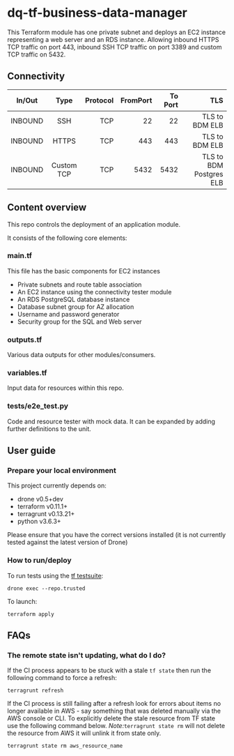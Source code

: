 # dq-tf-business-data-manager

This Terraform module has one private subnet and deploys an EC2 instance representing a web server and an RDS instance. Allowing inbound HTTPS TCP traffic on port 443, inbound SSH TCP traffic on port 3389 and custom TCP traffic on 5432.


## Connectivity

| In/Out        | Type           | Protocol | FromPort| To Port | TLS |
| ------------- |:-------------:| -----:| -----:|-----:| -----:|
|INBOUND | SSH | TCP |22 | 22| TLS to BDM ELB |
|INBOUND | HTTPS | TCP | 443 | 443 | TLS to BDM ELB |
|INBOUND | Custom TCP | TCP | 5432 | 5432 | TLS to BDM Postgres ELB |

## Content overview

This repo controls the deployment of an application module.

It consists of the following core elements:

### main.tf

This file has the basic components for EC2 instances
- Private subnets and route table association
- An EC2 instance using the connectivity tester module
- An RDS PostgreSQL database instance
- Database subnet group for AZ allocation
- Username and password generator
- Security group for the SQL and Web server

### outputs.tf

Various data outputs for other modules/consumers.

### variables.tf

Input data for resources within this repo.

### tests/e2e_test.py

Code and resource tester with mock data. It can be expanded by adding further definitions to the unit.

## User guide

### Prepare your local environment

This project currently depends on:

* drone v0.5+dev
* terraform v0.11.1+
* terragrunt v0.13.21+
* python v3.6.3+

Please ensure that you have the correct versions installed (it is not currently tested against the latest version of Drone)

### How to run/deploy

To run tests using the [tf testsuite](https://github.com/UKHomeOffice/dq-tf-testsuite):
```shell
drone exec --repo.trusted
```
To launch:
```shell
terraform apply
```

## FAQs

### The remote state isn't updating, what do I do?

If the CI process appears to be stuck with a stale `tf state` then run the following command to force a refresh:

```
terragrunt refresh
```
If the CI process is still failing after a refresh look for errors about items no longer available in AWS - say something that was deleted manually via the AWS console or CLI.
To explicitly delete the stale resource from TF state use the following command below. *Note:*```terragrunt state rm``` will not delete the resource from AWS it will unlink it from state only.

```shell
terragrunt state rm aws_resource_name
```

